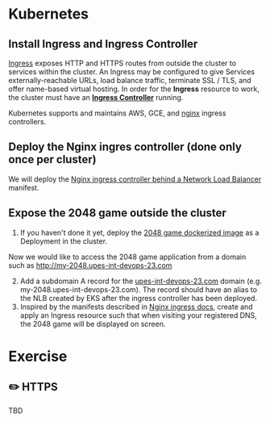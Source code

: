 # Kubernetes 

## Install Ingress and Ingress Controller

[Ingress](https://kubernetes.io/docs/concepts/services-networking/ingress/#what-is-ingress) exposes HTTP and HTTPS routes from outside the cluster to services within the cluster.
An Ingress may be configured to give Services externally-reachable URLs, load balance traffic, terminate SSL / TLS, and offer name-based virtual hosting.
In order for the **Ingress** resource to work, the cluster must have an [**Ingress Controller**](https://kubernetes.io/docs/concepts/services-networking/ingress-controllers/) running.

Kubernetes supports and maintains AWS, GCE, and [nginx](https://github.com/kubernetes/ingress-nginx) ingress controllers.

## Deploy the Nginx ingres controller (done only **once per cluster**)

We will deploy the [Nginx ingress controller behind a Network Load Balancer](https://kubernetes.github.io/ingress-nginx/deploy/#aws) manifest.

## Expose the 2048 game outside the cluster

1. If you haven't done it yet, deploy the [2048 game dockerized image](https://hub.docker.com/r/alexwhen/docker-2048) as a Deployment in the cluster.

Now we would like to access the 2048 game application from a domain such as http://my-2048.upes-int-devops-23.com

2. Add a subdomain A record for the [upes-int-devops-23.com]() domain (e.g. my-2048.upes-int-devops-23.com). The record should have an alias to the NLB created by EKS after the ingress controller has been deployed.
3. Inspired by the manifests described in [Nginx ingress docs](https://kubernetes.github.io/ingress-nginx/user-guide/basic-usage/#basic-usage-host-based-routing), create and apply an Ingress resource such that when visiting your registered DNS, the 2048 game will be displayed on screen.

# Exercise 

## :pencil2: HTTPS 

TBD


